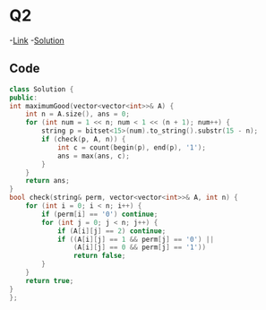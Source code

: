 # Q2

-[Link](https://leetcode.com/problems/maximum-good-people-based-on-statements/)
-[Solution](https://leetcode.com/problems/maximum-good-people-based-on-statements/submissions/885182893/)


## Code
```cpp
class Solution {
public:
int maximumGood(vector<vector<int>>& A) {
    int n = A.size(), ans = 0;
    for (int num = 1 << n; num < 1 << (n + 1); num++) {
        string p = bitset<15>(num).to_string().substr(15 - n);
        if (check(p, A, n)) {
            int c = count(begin(p), end(p), '1');
            ans = max(ans, c);
        }
    }
    return ans;
}
bool check(string& perm, vector<vector<int>>& A, int n) {
    for (int i = 0; i < n; i++) {
        if (perm[i] == '0') continue;
        for (int j = 0; j < n; j++) {
            if (A[i][j] == 2) continue;
            if ((A[i][j] == 1 && perm[j] == '0') || 
                (A[i][j] == 0 && perm[j] == '1')) 
                return false;
        }
    }
    return true;
}
};
```